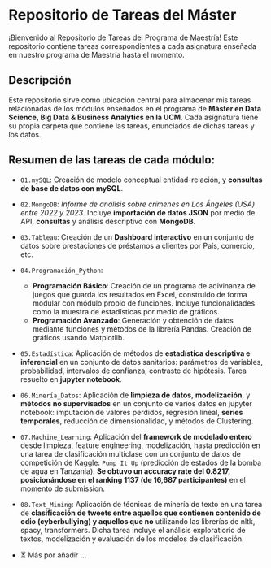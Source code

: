 # Repositorio de Tareas del Máster 

¡Bienvenido al Repositorio de Tareas del Programa de Maestría! Este repositorio contiene tareas correspondientes a cada asignatura enseñada en nuestro programa de Maestría hasta el momento.

## Descripción

Este repositorio sirve como ubicación central para almacenar mis tareas relacionadas de los módulos enseñados en el programa de **Máster en Data Science, Big Data & Business Analytics en la UCM**.
Cada asignatura tiene su propia carpeta que contiene las tareas, enunciados de dichas tareas y los datos.

## Resumen de las tareas de cada módulo:

- `01.mySQL`: Creación de modelo conceptual entidad-relación, y **consultas de base de datos con mySQL**.
  
- `02.MongoDB`: _Informe de análisis sobre crímenes en Los Ángeles (USA) entre 2022 y 2023_. Incluye **importación de datos JSON** por medio de API, **consultas** y análisis descriptivo con **MongoDB**.
  
- `03.Tableau`: Creación de un **Dashboard interactivo** en un conjunto de datos sobre prestaciones de préstamos a clientes por País, comercio, etc.
  
- `04.Programación_Python`:
  - **Programación Básico**: Creación de un programa de adivinanza de juegos que guarda los resultados en Excel, construido de forma modular con módulo propio de funciones. Incluye funcionalidades como la muestra de estadísticas por medio de gráficos.
  - **Programación Avanzado**: Generación y obtención de datos mediante funciones y métodos de la librería Pandas. Creación de gráficos usando Matplotlib.
  
- `05.Estadística`: Aplicación de métodos de **estadística descriptiva e inferencial** en un conjunto de datos sanitarios: parámetros de variables, probabilidad, intervalos de confianza, contraste de hipótesis. Tarea resuelto en **jupyter notebook**.
  
- `06.Minería_Datos`: Aplicación de **limpieza de datos**, **modelización**, y **métodos no supervisados** en un conjunto de varios datos en jupyter notebook: imputación de valores perdidos, regresión lineal, **series temporales**, reducción de dimensionalidad, y métodos de Clustering.

- `07.Machine_Learning`: Aplicación del **framework de modelado entero** desde limpieza, feature engineering, modelización, hasta predicción en una tarea de clasificación multiclase con un conjunto de datos de competición de Kaggle: `Pump It Up` (predicción de estados de la bomba de agua en Tanzania). **Se obtuvo un accuracy rate del 0.8217, posicionándose en el ranking 1137 (de 16,687 participantes)** en el momento de submission.

- `08.Text_Mining`: Aplicación de técnicas de minería de texto en una tarea de **clasificación de tweets entre aquellos que contienen contenido de odio (cyberbullying) y aquellos que no** utilizando las librerías de nltk, spacy, transformers. Dicha tarea incluye el análisis exploratiorio de textos, modelización y evaluación de los modelos de clasificación. 

- ⏳ Más por añadir ...
